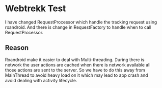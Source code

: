 # Webtrekk Test

I have changed RequestProcessor which handle the tracking request using rxandroid.
And there is change in RequestFactory to handle when to call RequestProcessor.

## Reason

Rxandroid make it easier to deal with Multi-threading.
During there is network the user actions are cached when there is network available all those actions are sent to the server.
So we have to do this away from MainThread to avoid heavy load on it which may lead to app crash and avoid dealing with activity lifecycle.
